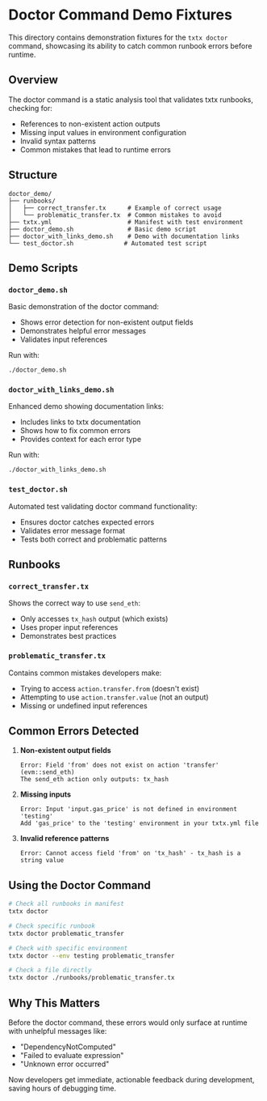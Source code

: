 # Doctor Command Demo Fixtures

This directory contains demonstration fixtures for the `txtx doctor` command, showcasing its ability to catch common runbook errors before runtime.

## Overview

The doctor command is a static analysis tool that validates txtx runbooks, checking for:
- References to non-existent action outputs
- Missing input values in environment configuration
- Invalid syntax patterns
- Common mistakes that lead to runtime errors

## Structure

```
doctor_demo/
├── runbooks/
│   ├── correct_transfer.tx      # Example of correct usage
│   └── problematic_transfer.tx  # Common mistakes to avoid
├── txtx.yml                     # Manifest with test environment
├── doctor_demo.sh               # Basic demo script
├── doctor_with_links_demo.sh    # Demo with documentation links
└── test_doctor.sh              # Automated test script
```

## Demo Scripts

### `doctor_demo.sh`
Basic demonstration of the doctor command:
- Shows error detection for non-existent output fields
- Demonstrates helpful error messages
- Validates input references

Run with:
```bash
./doctor_demo.sh
```

### `doctor_with_links_demo.sh`
Enhanced demo showing documentation links:
- Includes links to txtx documentation
- Shows how to fix common errors
- Provides context for each error type

Run with:
```bash
./doctor_with_links_demo.sh
```

### `test_doctor.sh`
Automated test validating doctor command functionality:
- Ensures doctor catches expected errors
- Validates error message format
- Tests both correct and problematic patterns

## Runbooks

### `correct_transfer.tx`
Shows the correct way to use `send_eth`:
- Only accesses `tx_hash` output (which exists)
- Uses proper input references
- Demonstrates best practices

### `problematic_transfer.tx`
Contains common mistakes developers make:
- Trying to access `action.transfer.from` (doesn't exist)
- Attempting to use `action.transfer.value` (not an output)
- Missing or undefined input references

## Common Errors Detected

1. **Non-existent output fields**
   ```
   Error: Field 'from' does not exist on action 'transfer' (evm::send_eth)
   The send_eth action only outputs: tx_hash
   ```

2. **Missing inputs**
   ```
   Error: Input 'input.gas_price' is not defined in environment 'testing'
   Add 'gas_price' to the 'testing' environment in your txtx.yml file
   ```

3. **Invalid reference patterns**
   ```
   Error: Cannot access field 'from' on 'tx_hash' - tx_hash is a string value
   ```

## Using the Doctor Command

```bash
# Check all runbooks in manifest
txtx doctor

# Check specific runbook
txtx doctor problematic_transfer

# Check with specific environment
txtx doctor --env testing problematic_transfer

# Check a file directly
txtx doctor ./runbooks/problematic_transfer.tx
```

## Why This Matters

Before the doctor command, these errors would only surface at runtime with unhelpful messages like:
- "DependencyNotComputed"
- "Failed to evaluate expression"
- "Unknown error occurred"

Now developers get immediate, actionable feedback during development, saving hours of debugging time.